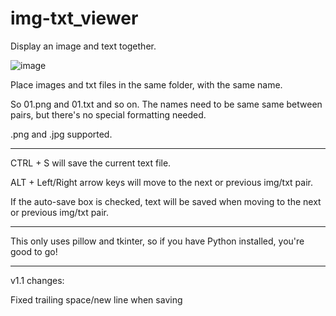 # img-txt_viewer
Display an image and text together.

![image](https://user-images.githubusercontent.com/70049990/220445796-ea8c9b05-3a89-46cb-81f9-e291589d6c07.png)

Place images and txt files in the same folder, with the same name.

So 01.png and 01.txt and so on. The names need to be same same between pairs, but there's no special formatting needed.

.png and .jpg supported.

__________

CTRL + S will save the current text file.

ALT + Left/Right arrow keys will move to the next or previous img/txt pair.

If the auto-save box is checked, text will be saved when moving to the next or previous img/txt pair.

__________

This only uses pillow and tkinter, so if you have Python installed, you're good to go!

__________

v1.1 changes:

Fixed trailing space/new line when saving
